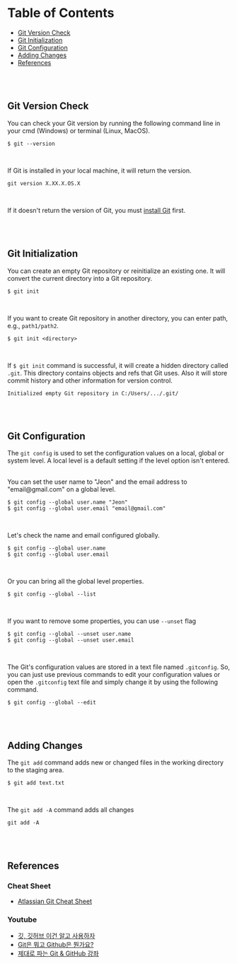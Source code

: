 # Table of Contents

* [Git Version Check](#Git-Version-Check)
* [Git Initialization](#Git-Initialization)
* [Git Configuration](#Git-Configuration)
* [Adding Changes](#Adding-Changes)
* [References](#References)



<br/><br/>



## Git Version Check

You can check your Git version by running the following command line in your cmd (Windows) or terminal (Linux, MacOS).
```git
$ git --version
```
<br/>

If Git is installed in your local machine, it will return the version.
```git
git version X.XX.X.OS.X
```
<br/>

If it doesn't return the version of Git, you must [install Git](https://git-scm.com/downloads) first.



<br/><br/>



## Git Initialization

You can create an empty Git repository or reinitialize an existing one. It will convert the current directory into a Git repository.
```git
$ git init
```
<br/>

If you want to create Git repository in another directory, you can enter path, e.g., `path1/path2`.
```git
$ git init <directory>
```
<br/>

If `$ git init` command is successful, it will create a hidden directory called `.git`. This directory contains objects and refs that Git uses. Also it will store commit history and other information for version control.
```git
Initialized empty Git repository in C:/Users/.../.git/
```



<br/><br/>



## Git Configuration

The `git config` is used to set the configuration values on a local, global or system level. A local level is a default setting if the level option isn't entered.
<br/><br/>

You can set the user name to "Jeon" and the email address to "email@<span></span>gmail.com" on a global level.
```git
$ git config --global user.name "Jeon"
$ git config --global user.email "email@gmail.com"
```
<br/>

Let's check the name and email configured globally.
```git
$ git config --global user.name
$ git config --global user.email
```
<br/>

Or you can bring all the global level properties.
```git
$ git config --global --list
```
<br/>

If you want to remove some properties, you can use `--unset` flag
```git
$ git config --global --unset user.name
$ git config --global --unset user.email
```
<br/>

The Git's configuration values are stored in a text file named `.gitconfig`. So, you can just use previous commands to edit your configuration values or open the `.gitconfig` text file and simply change it by using the following command.
```git
$ git config --global --edit
```



<br/><br/>



## Adding Changes

The `git add` command adds new or changed files in the working directory to the staging area.
```git
$ git add text.txt
```
<br/>

The `git add -A` command adds all changes
```git
git add -A
```



<br/><br/>



## References

### Cheat Sheet
* [Atlassian Git Cheat Sheet](https://github.com/Yonghee9106/git-study-history/files/9484490/SWTM-2088_Atlassian-Git-Cheatsheet.pdf)

### Youtube
* [깃, 깃허브 이건 알고 사용하자](https://www.youtube.com/watch?v=lPrxhA4PLoA)<br/>
* [Git은 뭐고 Github은 뭔가요?](https://www.youtube.com/watch?v=Bd35Ze7-dIw)<br/>
* [제대로 파는 Git & GitHub 강좌](https://www.youtube.com/watch?v=1I3hMwQU6GU)

